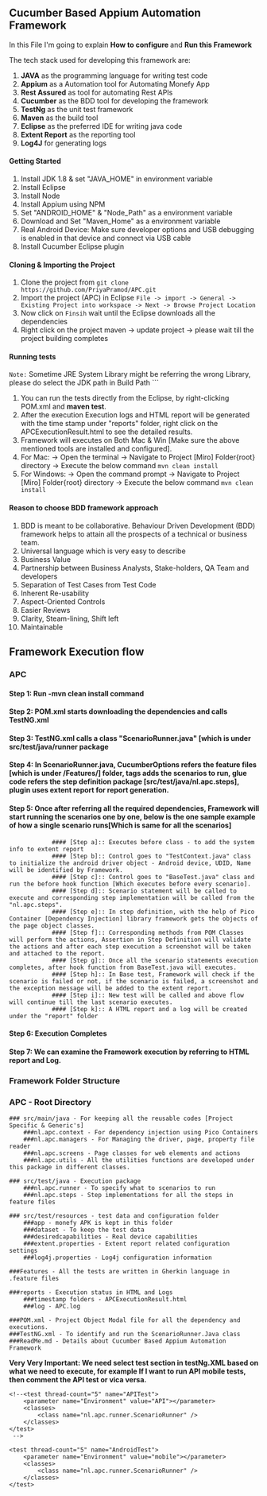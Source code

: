 ## Cucumber Based Appium Automation Framework

In this File I'm going to explain <b>How to configure </b> and <b>Run this Framework</b>

The tech stack used for developing this framework are:
1. **JAVA** as the programming language for writing test code
2. **Appium** as a Automation tool for Automating Monefy App
3. **Rest Assured** as tool for automating Rest APIs
4. **Cucumber** as the BDD tool for developing the framework
5. **TestNg** as the unit test framework
6. **Maven** as the build tool
7. **Eclipse** as the preferred IDE for writing java code
8. **Extent Report** as the reporting tool
9. **Log4J** for generating logs

#### Getting Started
1. Install JDK 1.8 & set "JAVA_HOME" in environment variable
2. Install Eclipse
3. Install Node
4. Install Appium using NPM 
5. Set "ANDROID_HOME" & "Node_Path" as a environment variable
6. Download and Set "Maven_Home" as a environment variable
7. Real Android Device: Make sure developer options and USB debugging is enabled in that device and connect via USB cable
8. Install Cucumber Eclipse plugin

#### Cloning & Importing the Project
1. Clone the project from ```git clone https://github.com/PriyaPramod/APC.git```
2. Import the project (APC) in Eclipse ```File -> import -> General -> Existing Project into workspace -> Next -> Browse Project Location ```
3. Now click on ```Finsih``` wait until the Eclipse downloads all the dependencies
4. Right click on the project maven -> update project -> please wait till the project building completes

#### Running tests
``Note:`` Sometime JRE System Library might be referring the wrong Library, please do select the JDK path in Build Path ```
1. You can run the tests directly from the Eclipse, by right-clicking POM.xml and **maven test**.
2. After the execution Execution logs and HTML report will be generated with the time stamp under "reports" folder, right click on the APCExecutionResult.html to see the detailed results.
3. Framework will executes on Both Mac & Win [Make sure the above mentioned tools are installed and configured].
4. For Mac:
		-> Open the terminal
		-> Navigate to Project [Miro] Folder{root} directory 
		-> Execute the below command 
		```mvn clean install```
5. For Windows: 
		-> Open the command prompt
		-> Navigate to Project [Miro] Folder{root} directory 
		-> Execute the below command
		```mvn clean install```

#### Reason to choose BDD framework approach 
1. BDD is meant to be collaborative. Behaviour Driven Development (BDD) framework helps to attain all the prospects of a technical or business team.
2. Universal language which is very easy to describe
3. Business Value
4. Partnership between Business Analysts, Stake-holders, QA Team and developers
5. Separation of Test Cases from Test Code
6. Inherent Re-usability
7. Aspect-Oriented Controls
8. Easier Reviews
9. Clarity, Steam-lining, Shift left
10. Maintainable 

## Framework Execution flow

### APC

#### Step 1: Run -mvn clean install command 
#### Step 2: POM.xml starts downloading the dependencies and calls TestNG.xml
#### Step 3: TestNG.xml calls a class "ScenarioRunner.java" [which is under src/test/java/runner package
#### Step 4: In ScenarioRunner.java, CucumberOptions refers the feature files [which is under /Features/] folder, tags adds the scenarios to run, glue code refers the step definition package [src/test/java/nl.apc.steps], plugin uses extent report for report generation. 
#### Step 5: Once after referring all the required dependencies, Framework will start running the scenarios one by one, below is the one sample example of how a single scenario runs[Which is same for all the scenarios]
				#### [Step a]:: Executes before class - to add the system info to extent report
				#### [Step b]:: Control goes to "TestContext.java" class to initialize the android driver object - Android device, UDID, Name will be identified by Framework.
				#### [Step c]:: Control goes to "BaseTest.java" class and run the before hook function [Which executes before every scenario].
				#### [Step d]:: Scenario statement will be called to execute and corresponding step implementation will be called from the "nl.apc.steps".
				#### [Step e]:: In step definition, with the help of Pico Container [Dependency Injection] library framework gets the objects of the page object classes.
				#### [Step f]:: Corresponding methods from POM Classes will perform the actions, Assertion in Step Definition will validate the actions and after each step execution a screenshot will be taken and attached to the report.
				#### [Step g]:: Once all the scenario statements execution completes, after hook function from BaseTest.java will executes.
				#### [Step h]:: In Base test, Framework will check if the scenario is failed or not, if the scenario is failed, a screenshot and the exception message will be added to the extent report. 
				#### [Step i]:: New test will be called and above flow will continue till the last scenario executes.
				#### [Step k]:: A HTML report and a log will be created under the "report" folder
#### Step 6: Execution Completes
#### Step 7: We can examine the Framework execution by referring to HTML report and Log.

### Framework Folder Structure

### APC - Root Directory
	
	### src/main/java - For keeping all the reusable codes [Project Specific & Generic's]
		###nl.apc.context - For dependency injection using Pico Containers
		###nl.apc.managers - For Managing the driver, page, property file reader
		###nl.apc.screens - Page classes for web elements and actions
		###nl.apc.utils - All the utilities functions are developed under this package in different classes.
	
	### src/test/java - Execution package
		###nl.apc.runner - To specify what to scenarios to run
		###nl.apc.steps - Step implementations for all the steps in feature files
	
	### src/test/resources - test data and configuration folder
	    ###app - monefy APK is kept in this folder
		###dataset - To keep the test data
		###desiredcapabilities - Real device capabilities 
		###extent.properties - Extent report related configuration settings
		###log4j.properties - Log4j configuration information
		
	###Features - All the tests are written in Gherkin language in .feature files
	
	###reports - Execution status in HTML and Logs
		###timestamp folders - APCExecutionResult.html
		###log - APC.log
		
	###POM.xml - Project Object Modal file for all the dependency and executions.
	###TestNG.xml - To identify and run the ScenarioRunner.Java class
	###ReadMe.md - Details about Cucumber Based Appium Automation Framework


**Very Very Important: We need select test section in testNg.XML based on what we need to execute, for example If I want to run API mobile tests, then comment the API test or vica versa.** 

	<!--<test thread-count="5" name="APITest">
		<parameter name="Environment" value="API"></parameter>
		<classes>
			<class name="nl.apc.runner.ScenarioRunner" />
		</classes>
	</test>
	 -->
	
	<test thread-count="5" name="AndroidTest">
		<parameter name="Environment" value="mobile"></parameter>
		<classes>
			<class name="nl.apc.runner.ScenarioRunner" />
		</classes>
	</test>


























